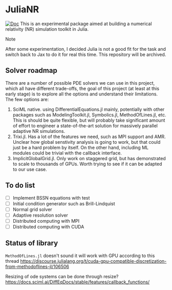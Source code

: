 # JuliaNR

[![Doc](https://img.shields.io/badge/docs-main-blue.svg)](https://kazewong.github.io/JuliaNR.jl/)
This is an experimental package aimed at building a numerical relativity (NR) simulation toolkit in Julia.

> [!NOTE]
> After some experimentation, I decided Julia is not a good fit for the task and switch back to Jax to do it for real this time. This repository will be archived.

## Solver roadmap

There are a number of possible PDE solvers we can use in this project, which all have different trade-offs, the goal of this project (at least at this early stage) is to explore all the options and understand their limitations. The few options are:

1. SciML native. using DifferentialEquations.jl mainly, potentially with other packages such as ModelingToolkit.jl, Symbolics.jl, MethodOfLines.jl, etc. This is should be quite flexible, but will probably take significant amount of effort to engineer a state-of-the-art solution for massively parallel adaptive NR simulations.
2. Trixi.jl. Has a lot of the features we need, such as MPI support and AMR. Unclear how global senstivity analysis is going to work, but that could just be a hard problem by itself. On the other hand, including ML modules could be trivial with the callback interface.
3. ImplicitGlobalGrid.jl. Only work on staggered grid, but has demonstrated to scale to thousands of GPUs. Worth trying to see if it can be adapted to our use case.

## To do list
- [ ] Implement BSSN equations with test
- [ ] Initial condition generator such as Brill-Lindquist
- [ ] Normal grid solver
- [ ] Adaptive resolution solver
- [ ] Distributed computing with MPI
- [ ] Distributed computing with CUDA

## Status of library

`MethodOfLines.jl` doesn't sound it will work with GPU according to this thread https://discourse.julialang.org/t/cuda-gpu-compatible-discretization-from-methodoflines-jl/106506

Resizing of ode systems can be done through resize? https://docs.sciml.ai/DiffEqDocs/stable/features/callback_functions/
